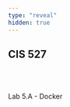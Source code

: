 ```yaml
---
type: "reveal"
hidden: true
---
```

<section>
	<h2>CIS 527</h2><br><br><p>Lab 5.A - Docker</p>
</section>
<section>

</section>
